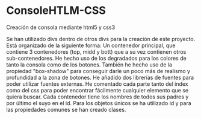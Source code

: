 # ConsoleHTLM-CSS
Creación de consola mediante html5 y css3

Se han utilizado divs dentro de otros divs para la creación de este proyecto.
Está organizado de la siguiente forma: Un contenedor principal, que contiene 3 contenedores (top, midd y bott) que a su vez contienen otros sub-contenedores.
He hecho uso de los degradados para los colores de tanto la consola como de los botones. También he hecho uso de la propiedad "box-shadow" para conseguir darle un poco más de realismo y profundidad a la zona de botones.
He añadido dos librerías de fuentes para poder utilizar fuentes externas.
He comentado cada parte tanto del index como del css para poder encontrar fácilmente cualquier elemento que se quiera buscar. Cada contenedor tiene los nombres de todos sus padres y por último el suyo en el id.
Para los objetos únicos se ha utilizado id y para las propiedades comunes se han creado clases.

